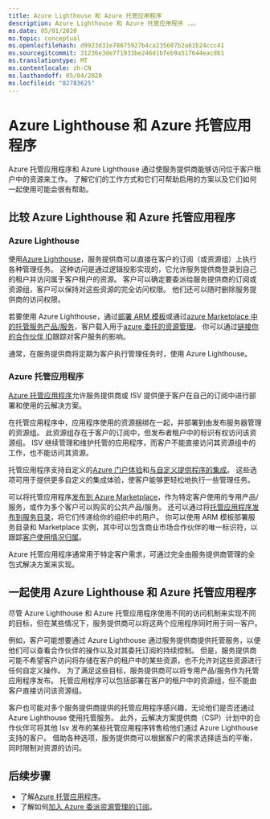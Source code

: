 ```yaml
---
title: Azure Lighthouse 和 Azure 托管应用程序
description: Azure Lighthouse 和 Azure 托管应用程序 .。。
ms.date: 05/01/2020
ms.topic: conceptual
ms.openlocfilehash: d9923d31e78675927b4ca235607b2a61b24ccc41
ms.sourcegitcommit: 31236e3de7f1933be246d1bfeb9a517644eacd61
ms.translationtype: MT
ms.contentlocale: zh-CN
ms.lasthandoff: 05/04/2020
ms.locfileid: "82783625"
---
```

# <a name="azure-lighthouse-and-azure-managed-applications"></a>Azure Lighthouse 和 Azure 托管应用程序

Azure 托管应用程序和 Azure Lighthouse 通过使服务提供商能够访问位于客户租户中的资源来工作。 了解它们的工作方式和它们可帮助启用的方案以及它们如何一起使用可能会很有帮助。

## <a name="comparing-azure-lighthouse-and-azure-managed-applications"></a>比较 Azure Lighthouse 和 Azure 托管应用程序

### <a name="azure-lighthouse"></a>Azure Lighthouse

使用[Azure Lighthouse](../overview.md)，服务提供商可以直接在客户的订阅（或资源组）上执行各种管理任务。 这种访问是通过逻辑投影实现的，它允许服务提供商登录到自己的租户并访问属于客户租户的资源。 客户可以确定要委派给服务提供商的订阅或资源组，客户可以保持对这些资源的完全访问权限。 他们还可以随时删除服务提供商的访问权限。

若要使用 Azure Lighthouse，通过[部署 ARM 模板](../how-to/onboard-customer.md)或通过[azure Marketplace 中的托管服务产品/服务](managed-services-offers.md)，客户载入用于[azure 委托的资源管理](azure-delegated-resource-management.md)。 你可以通过[链接你的合作伙伴 ID](../../cost-management-billing/manage/link-partner-id.md)跟踪对客户服务的影响。

通常，在服务提供商将定期为客户执行管理任务时，使用 Azure Lighthouse。

### <a name="azure-managed-applications"></a>Azure 托管应用程序

[Azure 托管应用程序](../../azure-resource-manager/managed-applications/overview.md)允许服务提供商或 ISV 提供便于客户在自己的订阅中进行部署和使用的云解决方案。

在托管应用程序中，应用程序使用的资源捆绑在一起，并部署到由发布服务器管理的资源组。 此资源组存在于客户的订阅中，但发布者租户中的标识有权访问该资源组。 ISV 继续管理和维护托管的应用程序，而客户不能直接访问其资源组中的工作，也不能访问其资源。

托管应用程序支持自定义的[Azure 门户体验](../../azure-resource-manager/managed-applications/concepts-view-definition.md)和[与自定义提供程序的集成](../../azure-resource-manager/managed-applications/tutorial-create-managed-app-with-custom-provider.md)。 这些选项可用于提供更多自定义的集成体验，使客户能够更轻松地执行一些管理任务。

可以将托管应用程序[发布到 Azure Marketplace](../../azure-resource-manager/managed-applications/publish-marketplace-app.md)，作为特定客户使用的专用产品/服务，或作为多个客户可以购买的公共产品/服务。 还可以通过将[托管应用程序发布到服务目录](../../azure-resource-manager/managed-applications/publish-service-catalog-app.md)，将它们传递给你的组织中的用户。 你可以使用 ARM 模板部署服务目录和 Marketplace 实例，其中可以包含商业市场合作伙伴的唯一标识符，以跟踪[客户使用情况归属](../../marketplace/azure-partner-customer-usage-attribution.md)。

Azure 托管应用程序通常用于特定客户需求，可通过完全由服务提供商管理的全包式解决方案来实现。

## <a name="using-azure-lighthouse-and-azure-managed-applications-together"></a>一起使用 Azure Lighthouse 和 Azure 托管应用程序

尽管 Azure Lighthouse 和 Azure 托管应用程序使用不同的访问机制来实现不同的目标，但在某些情况下，服务提供商可以将这两个应用程序同时用于同一客户。

例如，客户可能想要通过 Azure Lighthouse 通过服务提供商提供托管服务，以便他们可以查看合作伙伴的操作以及对其委托订阅的持续控制。 但是，服务提供商可能不希望客户访问将存储在客户的租户中的某些资源，也不允许对这些资源进行任何自定义操作。 为了满足这些目标，服务提供商可以将专用产品/服务作为托管应用程序发布。 托管应用程序可以包括部署在客户的租户中的资源组，但不能由客户直接访问该资源组。

客户也可能对多个服务提供商提供的托管应用程序感兴趣，无论他们是否还通过 Azure Lighthouse 使用托管服务。 此外，云解决方案提供商（CSP）计划中的合作伙伴可将其他 Isv 发布的某些托管应用程序转售给他们通过 Azure Lighthouse 支持的客户。 借助各种选项，服务提供商可以根据客户的需求选择适当的平衡，同时限制对资源的访问。

## <a name="next-steps"></a>后续步骤

- 了解[Azure 托管应用程序](../../azure-resource-manager/managed-applications/overview.md)。
- 了解如何[加入 Azure 委派资源管理的订阅](../how-to/onboard-customer.md)。
